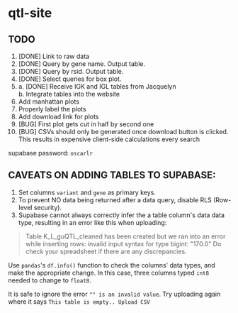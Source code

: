 # qtl-site

## TODO
1. [DONE] Link to raw data
2. [DONE] Query by gene name. Output table.
3. [DONE] Query by rsid. Output table.
4. [DONE] Select queries for box plot.
5.
    a. [DONE] Receive IGK and IGL tables from Jacquelyn<br>
    b. Integrate tables into the website
6. Add manhattan plots
10. Properly label the plots
9. Add download link for plots
7. [BUG] First plot gets cut in half by second one
8. [BUG] CSVs should only be generated once download button is clicked. This results in expensive client-side calculations every search

supabase password: `oscarlr`


## CAVEATS ON ADDING TABLES TO SUPABASE:
1. Set columns `variant` and `gene` as primary keys. 
2. To prevent NO data being returned after a data query, disable RLS (Row-level security).
3. Supabase cannot always correctly infer the a table column's data data type, resulting in an error like this when uploading:

> Table K_L_guQTL_cleaned has been created but we ran into an error while inserting rows: invalid input syntax for type bigint: "170.0"
> Do check your spreadsheet if there are any discrepancies.

Use `pandas`'s `df.info()` function to check the columns' data types, and make the appropriate change.
In this case, three columns typed `int8` needed to change to `float8`.

It is safe to ignore the error `"" is an invalid value`. Try uploading again where it says `This table is empty.. Upload CSV`